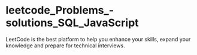 # leetcode_Problems_-solutions_SQL_JavaScript
LeetCode is the best platform to help you enhance your skills, expand your knowledge and prepare for technical interviews.
